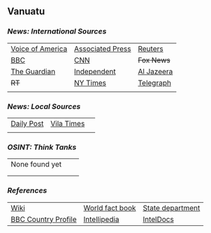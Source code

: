 ## Vanuatu ##

### _News: International Sources_ ###
|   |   |   |
| --- | --- | --- |
| [Voice of America](https://www.voanews.com/search?search_api_fulltext=Vanuatu&type=1&sort_by=publication_time) | [Associated Press](https://apnews.com/Vanuatu) | [Reuters](https://www.reuters.com/search/news?sortBy=&dateRange=&blob=vanuatu) |
| [BBC](https://www.bbc.com/news/topics/c40rjmqdqz8t/vanuatu) | [CNN](https://www.cnn.com/search/?q=Vanuatu&size=10&type=article) | ~~Fox News~~ |
| [The Guardian](https://www.theguardian.com/world/vanuatu) | [Independent](https://www.independent.co.uk/topic/vanuatu) | [Al Jazeera](https://www.aljazeera.com/topics/country/Vanuatu.html) |
| ~~RT~~ | [NY Times](https://www.nytimes.com/topic/destination/vanuatu?searchResultPosition=0) | [Telegraph](https://www.telegraph.co.uk/vanuatu/) |
|  |  |  |

### _News: Local Sources_ ###
|   |   |   |
| --- | --- | --- |
| [Daily Post](https://dailypost.vu/) | [Vila Times](https://www.vilatimes.com/) |  |
|  |  |  |

### _OSINT: Think Tanks_ ###
|  |  |  |
| --- | --- | --- |
| None found yet []() | []() | []() |
| []() | []() | []() |
| []() | []() | []() |


### _References_ ###
|   |   |   |
| --- | --- | --- |
| [Wiki](https://en.wikipedia.org/wiki/Vanuatu) | [World fact book](https://www.cia.gov/library/publications/resources/the-world-factbook/geos/nh.html) | [State department](https://www.state.gov/countries-areas/vanuatu/) |
| [BBC Country Profile](https://www.bbc.com/news/world-asia-16426193) | [Intellipedia](https://intellipedia.intelink.gov/wiki/Vanuatu) | [IntelDocs](https://inteldocs.intelink.gov/search/folder?q=Vanuatu) |
